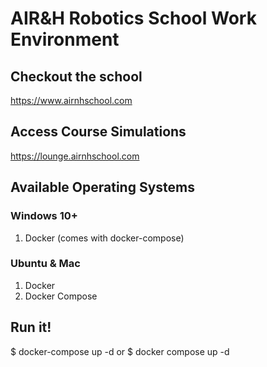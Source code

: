 # AIR&H Robotics School Work Environment


## Checkout the school
https://www.airnhschool.com


## Access Course Simulations
https://lounge.airnhschool.com

## Available Operating Systems

### Windows 10+
1. Docker (comes with docker-compose)

### Ubuntu & Mac
1. Docker
2. Docker Compose

## Run it!
$ docker-compose up -d
or
$ docker compose up -d
